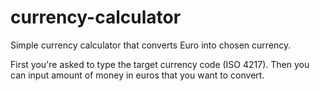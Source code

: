 # currency-calculator
Simple currency calculator that converts Euro into chosen currency.

First you're asked to type the target currency code (ISO 4217). Then you can input amount of money in euros that you want to convert.
